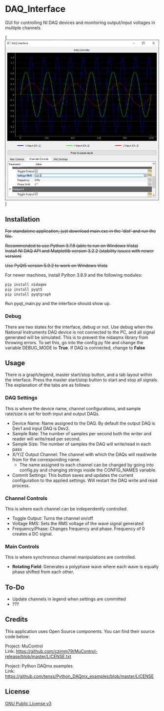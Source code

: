 # DAQ_Interface

GUI for controlling NI DAQ devices and monitoring output/input voltages in multiple channels

(![Screenshot of software as of 5/17/2021](https://github.com/toastytato/DAQ_Interface/blob/master/examples/daq_channels.png?raw=true)
)

## Installation

~~For standalone application, just download main.exe in the 'dist' and run the file.~~ <br/>

~~Recommended to use Python 3.7.8 (able to run on Windows Vista)~~ <br/>
~~Install NI DAQ API and Matplotlib version 3.2.2 (stability issues with newer version)~~ <br/>

~~Use PyQt5 version 5.9.2 to work on Windows Vista~~ <br/>

For newer machines, install Python 3.8.9 and the following modules:

```
pip install nidaqmx
pip install pyqt5
pip install pyqtgraph
```

Run pyqt_main.py and the interface should show up.

### Debug

There are two states for the interface, debug or not. Use debug when the National Instruments DAQ device is not connected to the PC, and all signal generated will be simulated. This is to prevent the nidaqmx library from
throwing errors. To set this, go into the config.py file and change the variable DEBUG_MODE to **True**. If DAQ is connected, change to **False**

## Usage

There is a graph/legend, master start/stop button, and a tab layout within the interface. Press the master start/stop button to start and stop all signals. The explanation of the tabs are as follows:

### **DAQ Settings**

This is where the device name, channel configurations, and sample rate/size is set for both input and output DAQs.

- Device Name: Name assigned to the DAQ. By default the output DAQ is Dev1 and input DAQ is Dev2.
- Sample Rate: The number of samples per second both the writer and reader will write/read per second.
- Sample Size: The number of samples the DAQ will write/read in each pass
- X/Y/Z Output Channel: The channel with which the DAQs will read/write from for the corresponding name.
  - The name assigned to each channel can be changed by going into config.py and changing strings inside the CONFIG_NAMES variable.
- Commit Settings: This button saves and updates the current configuration to the applied settings. Will restart the DAQ write and read process.

### **Channel Controls**

This is where each channel can be independently controlled.

- Toggle Output: Turns the channel on/off
- Voltage RMS: Sets the RMS voltage of the wave signal generated
- Frequency/Phase: Changes frequency and phase. Frequency of 0 creates a DC signal.

### **Main Controls**

This is where synchronous channel manipulations are controlled.

- **Rotating Field**: Generates a polyphase wave where each wave is equally phase shifted from each other.

## To-Do

- Update channels in legend when settings are committed
- ???

## Credits

This application uses Open Source components. You can find their source code below:

Project: MuControl <br/>
Link: https://github.com/czimm79/MuControl-release/blob/master/LICENSE.txt

Project: Python DAQmx examples <br/>
Link: https://github.com/tenss/Python_DAQmx_examples/blob/master/LICENSE

## License

[GNU Public License v3](https://www.gnu.org/licenses/gpl-3.0.html)
